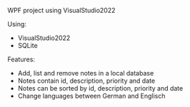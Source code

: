 WPF project using VisualStudio2022

Using:
- VisualStudio2022
- SQLite

Features:
- Add, list and remove notes in a local database
- Notes contain id, description, priority and date
- Notes can be sorted by id, description, priority and date
- Change languages between German and Englisch
